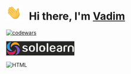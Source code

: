 <h1>
  <img height="40" src="/img/hi.gif">
  &nbsp Hi there, I'm
  <a href="https://github.com/volvad?tab=repositories">
    Vadim
  </a>
</h1>

[![codewars](https://www.codewars.com/users/volvad/badges/large)](https://www.codewars.com/users/volvad)

[![sololearn](/img/sololearn.png)](https://www.sololearn.com/profile/26835374)

![HTML](https://api2.sololearn.com/v2/certificates/CT-SQ6A1MI1/image/jpg)

